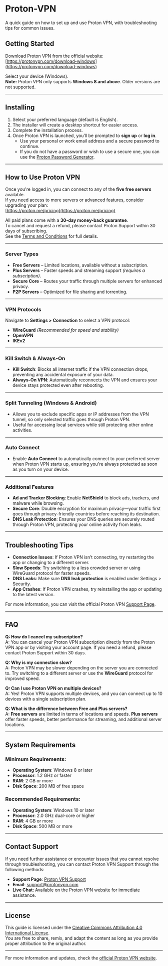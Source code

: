 # Proton-VPN

A quick guide on how to set up and use Proton VPN, with troubleshooting tips for common issues.

## Getting Started

Download Proton VPN from the official website:  
[https://protonvpn.com/download-windows](https://protonvpn.com/download-windows)

Select your device (Windows).  
**Note:** Proton VPN only supports **Windows 8 and above**. Older versions are not supported.

---

## Installing

1. Select your preferred language (default is English).
2. The installer will create a desktop shortcut for easier access.
3. Complete the installation process.
4. Once Proton VPN is launched, you’ll be prompted to **sign up** or **log in**.
   - Use your personal or work email address and a secure password to continue.
   - If you do not have a password or wish to use a secure one, you can use the [Proton Password Generator](https://proton.me/pass/password-generator).

---

## How to Use Proton VPN

Once you're logged in, you can connect to any of the **five free servers** available.  
If you need access to more servers or advanced features, consider upgrading your plan:  
[https://proton.me/pricing](https://proton.me/pricing)

All paid plans come with a **30-day money-back guarantee**.  
To cancel and request a refund, please contact Proton Support within 30 days of subscribing.  
See the [Terms and Conditions](https://proton.me/legal/terms?ref=pvpncom) for full details.

---

### Server Types

- **Free Servers** – Limited locations, available without a subscription.  
- **Plus Servers** – Faster speeds and streaming support *(requires a subscription)*.  
- **Secure Core** – Routes your traffic through multiple servers for enhanced privacy.  
- **P2P Servers** – Optimized for file sharing and torrenting.

---

### VPN Protocols

Navigate to **Settings > Connection** to select a VPN protocol:
- **WireGuard** *(Recommended for speed and stability)*
- **OpenVPN**
- **IKEv2**

---

### Kill Switch & Always-On

- **Kill Switch**: Blocks all internet traffic if the VPN connection drops, preventing any accidental exposure of your data.  
- **Always-On VPN**: Automatically reconnects the VPN and ensures your device stays protected even after rebooting.

---

### Split Tunneling (Windows & Android)

- Allows you to exclude specific apps or IP addresses from the VPN tunnel, so only selected traffic goes through Proton VPN.  
- Useful for accessing local services while still protecting other online activities.

---

### Auto Connect

- Enable **Auto Connect** to automatically connect to your preferred server when Proton VPN starts up, ensuring you're always protected as soon as you turn on your device.

---

### Additional Features

- **Ad and Tracker Blocking**: Enable **NetShield** to block ads, trackers, and malware while browsing.  
- **Secure Core**: Double encryption for maximum privacy—your traffic first goes through privacy-friendly countries before reaching its destination.  
- **DNS Leak Protection**: Ensures your DNS queries are securely routed through Proton VPN, protecting your online activity from leaks.

---

## Troubleshooting Tips

- **Connection Issues**: If Proton VPN isn’t connecting, try restarting the app or changing to a different server.
- **Slow Speeds**: Try switching to a less crowded server or using WireGuard protocol for faster speeds.
- **DNS Leaks**: Make sure **DNS leak protection** is enabled under Settings > Security.
- **App Crashes**: If Proton VPN crashes, try reinstalling the app or updating to the latest version.

For more information, you can visit the official Proton VPN [Support Page](https://protonvpn.com/support).

---

## FAQ

**Q: How do I cancel my subscription?**  
A: You can cancel your Proton VPN subscription directly from the Proton VPN app or by visiting your account page. If you need a refund, please contact Proton Support within 30 days.

**Q: Why is my connection slow?**  
A: Proton VPN may be slower depending on the server you are connected to. Try switching to a different server or use the **WireGuard** protocol for improved speed.

**Q: Can I use Proton VPN on multiple devices?**  
A: Yes! Proton VPN supports multiple devices, and you can connect up to 10 devices with a single subscription plan.

**Q: What is the difference between Free and Plus servers?**  
A: **Free servers** are limited in terms of locations and speeds. **Plus servers** offer faster speeds, better performance for streaming, and additional server locations.

---

## System Requirements

### Minimum Requirements:
- **Operating System**: Windows 8 or later
- **Processor**: 1.2 GHz or faster
- **RAM**: 2 GB or more
- **Disk Space**: 200 MB of free space

### Recommended Requirements:
- **Operating System**: Windows 10 or later
- **Processor**: 2.0 GHz dual-core or higher
- **RAM**: 4 GB or more
- **Disk Space**: 500 MB or more

---

## Contact Support

If you need further assistance or encounter issues that you cannot resolve through troubleshooting, you can contact Proton VPN Support through the following methods:

- **Support Page**: [Proton VPN Support](https://protonvpn.com/support)
- **Email**: [support@protonvpn.com](mailto:support@protonvpn.com)
- **Live Chat**: Available on the Proton VPN website for immediate assistance.

---

## License

This guide is licensed under the [Creative Commons Attribution 4.0 International License](https://creativecommons.org/licenses/by/4.0/).  
You are free to share, remix, and adapt the content as long as you provide proper attribution to the original author.

---

For more information and updates, check the [official Proton VPN website](https://protonvpn.com/).
